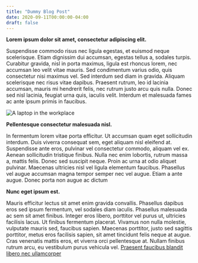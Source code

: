 ```yaml
---
title: "Dummy Blog Post"
date: 2020-09-11T00:00:00-04:00
draft: false
---
```

**Lorem ipsum dolor sit amet, consectetur adipiscing elit.** 

Suspendisse commodo risus nec ligula egestas, et euismod neque scelerisque. Etiam dignissim dui accumsan, egestas tellus a, sodales turpis. Curabitur gravida, nisl in porta maximus, ligula est rhoncus lorem, nec accumsan leo velit vitae mauris. Sed condimentum varius odio, quis consectetur nisi maximus vel. Sed interdum sed diam in gravida. Aliquam scelerisque nec risus vitae dapibus. Praesent rutrum, leo id lacinia accumsan, mauris mi hendrerit felis, nec rutrum justo arcu quis nulla. Donec sed nisl lacinia, feugiat urna quis, iaculis velit. Interdum et malesuada fames ac ante ipsum primis in faucibus.

![A laptop in the workplace](https://cdn.pixabay.com/photo/2014/05/02/21/50/home-office-336378_1280.jpg)

**Pellentesque consectetur malesuada nisl.** 

In fermentum lorem vitae porta efficitur. Ut accumsan quam eget sollicitudin interdum. Duis viverra consequat sem, eget aliquam nisl eleifend at. Suspendisse ante eros, pulvinar vel consectetur commodo, aliquam vel ex. Aenean sollicitudin tristique finibus. Nulla nec enim lobortis, rutrum massa a, mattis felis. Donec sed suscipit neque. Proin ac urna at odio aliquet pulvinar. Maecenas ultricies nisl vel ligula elementum faucibus. Phasellus vel augue accumsan magna tempor semper nec vel augue. Etiam a ante augue. Donec porta non augue ac dictum

**Nunc eget ipsum est.** 

Mauris efficitur lectus sit amet enim gravida convallis. Phasellus dapibus eros sed ipsum fermentum, vel sodales diam iaculis. Phasellus malesuada ac sem sit amet finibus. Integer eros libero, porttitor vel purus ut, ultricies facilisis lacus. Ut finibus fermentum placerat. Vivamus non nulla molestie, vulputate mauris sed, faucibus sapien. Maecenas porttitor, justo sed sagittis porttitor, metus eros facilisis sapien, sit amet tincidunt felis neque at augue. Cras venenatis mattis eros, et viverra orci pellentesque at. Nullam finibus rutrum arcu, eu vestibulum purus vehicula vel. [Praesent faucibus blandit libero nec ullamcorper](https://cdn.pixabay.com/photo/2014/05/02/21/50/home-office-336378_1280.jpg)
